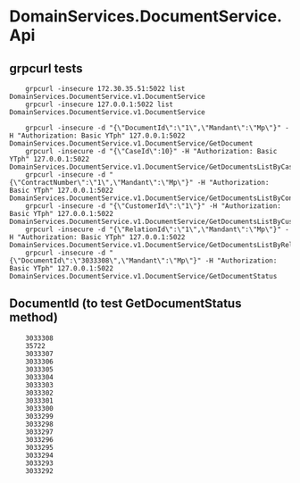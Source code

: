 ﻿# DomainServices.DocumentService.Api

## grpcurl tests
        grpcurl -insecure 172.30.35.51:5022 list DomainServices.DocumentService.v1.DocumentService
        grpcurl -insecure 127.0.0.1:5022 list DomainServices.DocumentService.v1.DocumentService
        
        grpcurl -insecure -d "{\"DocumentId\":\"1\",\"Mandant\":\"Mp\"}" -H "Authorization: Basic YTph" 127.0.0.1:5022 DomainServices.DocumentService.v1.DocumentService/GetDocument
        grpcurl -insecure -d "{\"CaseId\":10}" -H "Authorization: Basic YTph" 127.0.0.1:5022 DomainServices.DocumentService.v1.DocumentService/GetDocumentsListByCaseId
        grpcurl -insecure -d "{\"ContractNumber\":\"1\",\"Mandant\":\"Mp\"}" -H "Authorization: Basic YTph" 127.0.0.1:5022 DomainServices.DocumentService.v1.DocumentService/GetDocumentsListByContractNumber
        grpcurl -insecure -d "{\"CustomerId\":\"1\"}" -H "Authorization: Basic YTph" 127.0.0.1:5022 DomainServices.DocumentService.v1.DocumentService/GetDocumentsListByCustomerId
        grpcurl -insecure -d "{\"RelationId\":\"1\",\"Mandant\":\"Mp\"}" -H "Authorization: Basic YTph" 127.0.0.1:5022 DomainServices.DocumentService.v1.DocumentService/GetDocumentsListByRelationId
        grpcurl -insecure -d "{\"DocumentId\":\"3033308\",\"Mandant\":\"Mp\"}" -H "Authorization: Basic YTph" 127.0.0.1:5022 DomainServices.DocumentService.v1.DocumentService/GetDocumentStatus

   
## DocumentId (to test GetDocumentStatus method) 
        3033308
        35722
        3033307
        3033306
        3033305
        3033304
        3033303
        3033302
        3033301
        3033300
        3033299
        3033298
        3033297
        3033296
        3033295
        3033294
        3033293
        3033292
